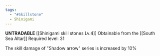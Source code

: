 ```yaml
---
tags:
  - "#Skillstone"
  - Shinigami
---
```

**UNTRADABLE**
[[Shinigami skill stones Lv.4]]
Obtainable from the [[South Sea Altar]]
Required level: 31

The skill damage of "Shadow arrow" series is increased by 10%